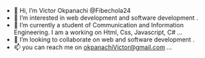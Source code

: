 - 👋 Hi, I’m Victor Okpanachi @Fibechola24
- 👀 I’m interested in web development and software development .
- 🌱 I’m currently a student of Communication and Information Engineering. I am a working on Html, Css, Javascript, C# ...
- 💞️ I’m looking to collaborate on web and software development .
- 📫 you can reach me on okpanachiVictor@gmail.com ...

<!---
Fibechola24/Fibechola24 is a ✨ special ✨ repository because its `README.md` (this file) appears on your GitHub profile.
You can click the Preview link to take a look at your changes.
--->
